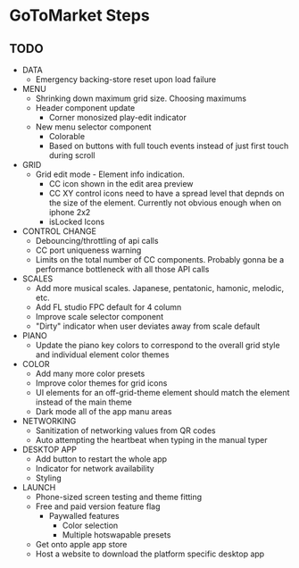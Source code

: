 # GoToMarket Steps

## TODO

- DATA
  - Emergency backing-store reset upon load failure
- MENU
  - Shrinking down maximum grid size. Choosing maximums
  - Header component update
    - Corner monosized play-edit indicator
  - New menu selector component
    - Colorable
    - Based on buttons with full touch events instead of just first touch during scroll
- GRID
  - Grid edit mode - Element info indication.
    - CC icon shown in the edit area preview
    - CC XY control icons need to have a spread level that depnds on the size of the element. Currently not obvious enough when on iphone 2x2
    - isLocked Icons
- CONTROL CHANGE
  - Debouncing/throttling of api calls
  - CC port uniqueness warning
  - Limits on the total number of CC components. Probably gonna be a performance bottleneck with all those API calls
- SCALES
  - Add more musical scales. Japanese, pentatonic, hamonic, melodic, etc.
  - Add FL studio FPC default for 4 column
  - Improve scale selector component
  - "Dirty" indicator when user deviates away from scale default
- PIANO
  - Update the piano key colors to correspond to the overall grid style and individual element color themes
- COLOR
  - Add many more color presets
  - Improve color themes for grid icons
  - UI elements for an off-grid-theme element should match the element instead of the main theme
  - Dark mode all of the app manu areas
- NETWORKING
  - Sanitization of networking values from QR codes
  - Auto attempting the heartbeat when typing in the manual typer
- DESKTOP APP
  - Add button to restart the whole app
  - Indicator for network availability
  - Styling
- LAUNCH
  - Phone-sized screen testing and theme fitting
  - Free and paid version feature flag
    - Paywalled features
      - Color selection
      - Multiple hotswapable presets
  - Get onto apple app store
  - Host a website to download the platform specific desktop app
